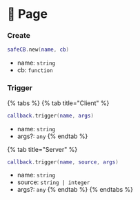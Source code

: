 # 📄 Page

### Create

```lua
safeCB.new(name, cb)
```

* name: `string`&#x20;
* cb: `function`&#x20;

### Trigger

{% tabs %}
{% tab title="Client" %}
```lua
callback.trigger(name, args)
```

* name: `string`&#x20;
* args?: `any`&#x20;
{% endtab %}

{% tab title="Server" %}
```lua
callback.trigger(name, source, args)
```

* name: `string`&#x20;
* source: `string | integer`&#x20;
* args?: `any` &#x20;
{% endtab %}
{% endtabs %}

